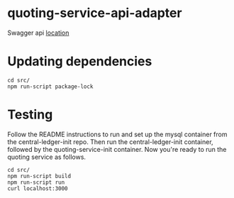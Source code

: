 # quoting-service-api-adapter

Swagger api [location](./config/swagger.json)

# Updating dependencies

```
cd src/
npm run-script package-lock
```

# Testing

Follow the README instructions to run and set up the mysql container from the central-ledger-init
repo. Then run the central-ledger-init container, followed by the quoting-service-init container.
Now you're ready to run the quoting service as follows.

```
cd src/
npm run-script build
npm run-script run
curl localhost:3000
```
